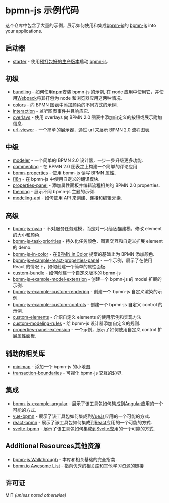 # bpmn-js 示例代码

这个仓库中包含了大量的示例，展示如何使用和集成[bpmn-js](https://github.com/bpmn-io/bpmn-js)的
[bpmn-js](https://github.com/bpmn-io/bpmn-js) into your applications.

## 启动器

- [starter](./starter) - 使用[预打包好的生产版本](./pre-packaged)启动 [bpmn-js](https://github.com/bpmn-io/bpmn-js).

## 初级

- [bundling](./bundling) - 如何使用[npm](http://npmjs.org)安装 bpmn-js 的示例, 在 node 应用中使用它，并使用[Webpack](https://webpack.js.org/)将其打包为 node 和浏览器应用这两种情况.
- [colors](./colors) - 向 BPMN 图表中添加颜色的不同方式的示例.
- [interaction](./interaction) - 监听图表事件并且响应它.
- [overlays](./overlays) - 使用 overlays 向 BPMN 2.0 图表中添加自定义的按钮或展示附加信息.
- [url-viewer](./url-viewer) - 一个简单的展示器，通过 url 来展示 BPMN 2.0 流程图表.

## 中级

- [modeler](./modeler) - 一个简单的 BPMN 2.0 设计器，一步一步升级更多功能.
- [commenting](./commenting) - 在 BPMN 2.0 图表之上构建一个简单的评论应用
- [bpmn-properties](./bpmn-properties) - 使用 bpmn-js 读写 BPMN 属性.
- [i18n](./i18n) - 在 bpmn-js 中使用自定义的翻译模块.
- [properties-panel](./properties-panel) - 添加属性面板并编辑流程相关的 BPMN 2.0 properties.
- [theming](./theming) - 展示不同 bpmn-js 主题的示例.
- [modeling-api](./modeling-api) - 如何使用 API 来创建、连接和编辑元素.

## 高级

- [bpmn-js-nyan](https://github.com/nikku/bpmn-js-nyan) - 不对服务任务建模，而是对一只缅因猫建模，修改 element 的大小和颜色.
- [bpmn-js-task-priorities](https://github.com/bpmn-io/bpmn-js-task-priorities) - 持久化任务颜色、图表交互和自定义扩展 element 的 demo.
- [bpmn-js-in-color](https://github.com/bpmn-io/bpmn-js-in-color) - 在[BPMN in Color](https://github.com/bpmn-miwg/bpmn-in-color) 提案的基础上为 BPMN 添加颜色.
- [bpmn-js-example-react-properties-panel](https://github.com/bpmn-io/bpmn-js-example-react-properties-panel) - 一个示例，展示了在使用 React 的情况下，如何创建一个简单的属性面板.
- [custom-bundle](./custom-bundle) - 如何创建一个自定义版本的 bpmn-js
- [bpmn-js-example-model-extension](https://github.com/bpmn-io/bpmn-js-example-model-extension) - 创建一个 bpmn-js 的 model 扩展的示例.
- [bpmn-js-example-custom-rendering](https://github.com/bpmn-io/bpmn-js-example-custom-rendering) - 创建一个 bpmn-js 自定义渲染的示例.
- [bpmn-js-example-custom-controls](https://github.com/bpmn-io/bpmn-js-example-custom-controls) - 创建一个 bpmn-js 自定义 control 的示例.
- [custom-elements](./custom-elements) - 介绍自定义 elements 的使用示例和实现方法
- [custom-modeling-rules](./custom-modeling-rules) - 给 bpmn-js 设计器添加自定义的规则.
- [properties-panel-extension](./properties-panel-extension) - 一个示例，展示了如何使用自定义 control 扩展属性面板.

## 辅助的相关库

- [minimap](./minimap) - 添加一个 bpmn-js 的小地图.
- [transaction-boundaries](./transaction-boundaries) - 可视化 bpmn-js 交互的边界.

## 集成

- [bpmn-js-example-angular](https://github.com/bpmn-io/bpmn-js-example-angular) - 展示了该工具包如何集成到[Angular](https://angular.io/)应用的一个可能的方式.
- [vue-bpmn](https://github.com/bpmn-io/vue-bpmn) - 展示了该工具包如何集成到[Vue.js](https://vuejs.org)应用的一个可能的方式.
- [react-bpmn](https://github.com/bpmn-io/react-bpmn) - 展示了该工具包如何集成到[React](https://reactjs.org/)应用的一个可能的方式.
- [svelte-bpmn](https://github.com/bpmn-io/svelte-bpmn) - 展示了该工具包如何集成到[Svelte](https://svelte.dev/)应用的一个可能的方式.

## Additional Resources其他资源

- [bpmn-js Walkthrough](https://bpmn.io/toolkit/bpmn-js/walkthrough/) - 本库和相关基础的完全指南.
- [bpmn.io Awesome List](https://github.com/bpmn-io/awesome-bpmn-io) - 指向优秀的相关库和其他学习资源的链接

## 许可证

MIT _(unless noted otherwise)_

